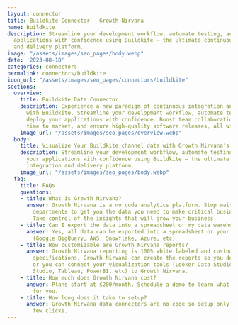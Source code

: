 ```yaml
---
layout: connector
title: Buildkite Connector - Growth Nirvana
name: Buildkite
description: Streamline your development workflow, automate testing, and deploy your
  applications with confidence using Buildkite – the ultimate continuous integration
  and delivery platform.
image: "/assets/images/seo_pages/body.webp"
date: '2023-08-18'
categories: connectors
permalink: connectors/buildkite
icon_url: "/assets/images/seo_pages/connectors/buildkite"
sections:
  overview:
    title: Buildkite Data Connector
    description: Experience a new paradigm of continuous integration and delivery
      with Buildkite. Streamline your development workflow, automate testing, and
      deploy your applications with confidence. Boost team collaboration, accelerate
      time to market, and ensure high-quality software releases, all with Buildkite.
    image_url: "/assets/images/seo_pages/overview.webp"
  body:
    title: Visualize Your Buildkite channel data with Growth Nirvana's Buildkite Connector
    description: Streamline your development workflow, automate testing, and deploy
      your applications with confidence using Buildkite – the ultimate continuous
      integration and delivery platform.
    image_url: "/assets/images/seo_pages/body.webp"
  faq:
    title: FAQs
    questions:
    - title: What is Growth Nirvana?
      answer: Growth Nirvana is a no code analytics platform. Stop waiting for other
        departments to get you the data you need to make critical business decisions.
        Take control of the insights that will grow your business.
    - title: Can I export the data into a spreadsheet or my data warehouse?
      answer: Yes, all data can be exported into a spreadsheet or your data warehouse
        (Google BigQuery, AWS, Snowflake, Azure, etc)
    - title: How customizable are Growth Nirvana reports?
      answer: Growth Nirvana reporting is 100% white labeled and customized to your
        specifications. Growth Nirvana can create the reports so you don’t have to
        or you can connect your visualization tools (Looker Data Studio/Google Data
        Studio, Tableau, PowerBI, etc) to Growth Nirvana.
    - title: How much does Growth Nirvana cost?
      answer: Plans start at $200/month. Schedule a demo to learn what plan is best
        for you.
    - title: How long does it take to setup?
      answer: Growth Nirvana data connectors are no code so setup only requires a
        few clicks.
---
```

